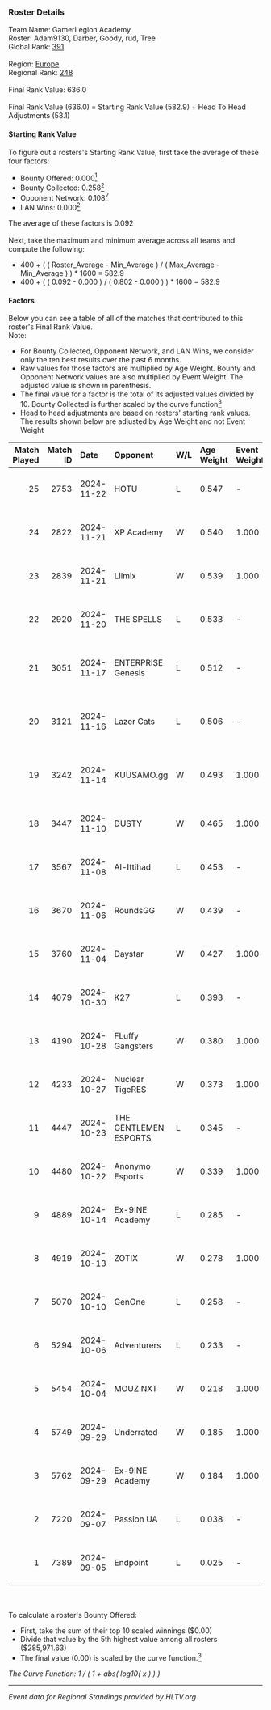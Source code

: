 ### Roster Details<br />
Team Name: GamerLegion Academy<br />
Roster: Adam9130, Darber, Goody, rud, Tree<br />
Global Rank: [391](../../standings_global_2025_02_28.md)<br />
<br />
Region: [Europe]( ../../standings_europe_2025_02_28.md)<br />
Regional Rank: [248]( ../../standings_europe_2025_02_28.md)<br />
<br />
Final Rank Value:  636.0<br />
<br />
Final Rank Value (636.0) = Starting Rank Value (582.9) + Head To Head Adjustments (53.1)<br />

#### Starting Rank Value<br />
To figure out a rosters's Starting Rank Value, first take the average of these four factors:<br />
- Bounty Offered: 0.000[<sup>1</sup>](#table2)
- Bounty Collected: 0.258[<sup>2</sup>](#table1)
- Opponent Network: 0.108[<sup>2</sup>](#table1)
- LAN Wins: 0.000[<sup>2</sup>](#table1)

The average of these factors is 0.092<br />
<br />
Next, take the maximum and minimum average across all teams and compute the following:<br />
- 400 + ( ( Roster_Average - Min_Average ) / ( Max_Average - Min_Average ) ) * 1600 = 582.9
- 400 + ( ( 0.092 - 0.000 ) / ( 0.802 - 0.000 ) ) * 1600 = 582.9


#### Factors<br />
Below you can see a table of all of the matches that contributed to this roster's Final Rank Value.<br />
Note:<br />

- For Bounty Collected, Opponent Network, and LAN Wins, we consider only the ten best results over the past 6 months.
- Raw values for those factors are multiplied by Age Weight. Bounty and Opponent Network values are also multiplied by Event Weight. The adjusted value is shown in parenthesis.
- The final value for a factor is the total of its adjusted values divided by 10. Bounty Collected is further scaled by the curve function[<sup>3</sup>](#curveFunction)
- Head to head adjustments are based on rosters' starting rank values. The results shown below are adjusted by Age Weight and not Event Weight
<span id="table1"></span><br />


| Match Played | Match ID | Date       | Opponent              | W/L | Age Weight | Event Weight | Bounty Collected | Opponent Network | LAN Wins  | H2H Adj. | Roster                                  |
| -: | -: | :- | :- | :- | :- | :- | :- | :- | :- | -: | :- |
|           25 |     2753 | 2024-11-22 | HOTU                  | L   | 0.547      | -            | -                | -                | -         |    -3.64 | Adam9130, Darber, Goody, rud, Tree      |
|           24 |     2822 | 2024-11-21 | XP Academy            | W   | 0.540      | 1.000        | 0.000 (0.000)    | 0.220 (0.119)    | 0 (0.000) |     9.91 | Adam9130, Darber, Goody, rud, Tree      |
|           23 |     2839 | 2024-11-21 | Lilmix                | W   | 0.539      | 1.000        | 0.001 (0.001)    | 0.141 (0.076)    | 0 (0.000) |     9.41 | Adam9130, Darber, Goody, rud, Tree      |
|           22 |     2920 | 2024-11-20 | THE SPELLS            | L   | 0.533      | -            | -                | -                | -         |    -8.12 | Adam9130, Darber, Goody, rud, Tree      |
|           21 |     3051 | 2024-11-17 | ENTERPRISE Genesis    | L   | 0.512      | -            | -                | -                | -         |    -6.67 | Adam9130, Cher1on, Goody, shushan, Tree |
|           20 |     3121 | 2024-11-16 | Lazer Cats            | L   | 0.506      | -            | -                | -                | -         |    -3.60 | Adam9130, Cher1on, Goody, shushan, Tree |
|           19 |     3242 | 2024-11-14 | KUUSAMO.gg            | W   | 0.493      | 1.000        | 0.000 (0.000)    | 0.177 (0.087)    | 0 (0.000) |     5.90 | Adam9130, Cher1on, Goody, shushan, Tree |
|           18 |     3447 | 2024-11-10 | DUSTY                 | W   | 0.465      | 1.000        | 0.008 (0.004)    | 0.077 (0.036)    | 0 (0.000) |     8.80 | Adam9130, Darber, Goody, rud, Tree      |
|           17 |     3567 | 2024-11-08 | Al-Ittihad            | L   | 0.453      | -            | -                | -                | -         |    -5.20 | Adam9130, Darber, Goody, rud, Tree      |
|           16 |     3670 | 2024-11-06 | RoundsGG              | W   | 0.439      | -            | -                | -                | 0 (0.000) |     5.67 | Adam9130, Darber, Goody, rud, Tree      |
|           15 |     3760 | 2024-11-04 | Daystar               | W   | 0.427      | 1.000        | 0.000 (0.000)    | 0.147 (0.063)    | 0 (0.000) |     8.28 | Adam9130, Darber, Goody, rud, Tree      |
|           14 |     4079 | 2024-10-30 | K27                   | L   | 0.393      | -            | -                | -                | -         |    -0.95 | Adam9130, Darber, Goody, rud, Tree      |
|           13 |     4190 | 2024-10-28 | FLuffy Gangsters      | W   | 0.380      | 1.000        | 0.017 (0.006)    | 1.000 (0.380)    | 0 (0.000) |    10.57 | Adam9130, Darber, Goody, rud, Tree      |
|           12 |     4233 | 2024-10-27 | Nuclear TigeRES       | W   | 0.373      | 1.000        | 0.005 (0.002)    | 0.531 (0.198)    | 0 (0.000) |    10.39 | Adam9130, Darber, Goody, rud, Tree      |
|           11 |     4447 | 2024-10-23 | THE GENTLEMEN ESPORTS | L   | 0.345      | -            | -                | -                | -         |    -3.08 | Adam9130, Darber, Goody, rud, Tree      |
|           10 |     4480 | 2024-10-22 | Anonymo Esports       | W   | 0.339      | 1.000        | -                | 0.109 (0.037)    | 0 (0.000) |     5.35 | Adam9130, Darber, Goody, rud, Tree      |
|            9 |     4889 | 2024-10-14 | Ex-9INE Academy       | L   | 0.285      | -            | -                | -                | -         |    -4.16 | Adam9130, Darber, Goody, rud, Tree      |
|            8 |     4919 | 2024-10-13 | ZOTIX                 | W   | 0.278      | 1.000        | 0.002 (0.000)    | 0.160 (0.044)    | 0 (0.000) |     5.22 | Adam9130, Darber, Goody, rud, Tree      |
|            7 |     5070 | 2024-10-10 | GenOne                | L   | 0.258      | -            | -                | -                | -         |    -0.63 | Adam9130, Darber, Goody, rud, Tree      |
|            6 |     5294 | 2024-10-06 | Adventurers           | L   | 0.233      | -            | -                | -                | -         |    -1.17 | Adam9130, Darber, Goody, rud, Tree      |
|            5 |     5454 | 2024-10-04 | MOUZ NXT              | W   | 0.218      | 1.000        | -                | 0.202 (0.044)    | -         |     3.76 | Adam9130, Darber, Goody, rud, Tree      |
|            4 |     5749 | 2024-09-29 | Underrated            | W   | 0.185      | 1.000        | 0.002 (0.000)    | -                | -         |     4.01 | Adam9130, Darber, Goody, rud, Tree      |
|            3 |     5762 | 2024-09-29 | Ex-9INE Academy       | W   | 0.184      | 1.000        | 0.000 (0.000)    | -                | -         |     3.26 | Adam9130, Darber, Goody, rud, Tree      |
|            2 |     7220 | 2024-09-07 | Passion UA            | L   | 0.038      | -            | -                | -                | -         |    -0.05 | Darber, Goody, leaf, rud, Tree          |
|            1 |     7389 | 2024-09-05 | Endpoint              | L   | 0.025      | -            | -                | -                | -         |    -0.10 | Darber, Goody, leaf, rud, Tree          |

<br />
<span id="table2"></span><br />
To calculate a roster's Bounty Offered:<br />

- First, take the sum of their top 10 scaled winnings ($0.00)
- Divide that value by the 5th highest value among all rosters ($285,971.63)
- The final value (0.00) is scaled by the curve function.[<sup>3</sup>](#curveFunction)

<span id="curveFunction"></span>_The Curve Function: 1 / ( 1 + abs( log10( x ) ) )_<br />

---
_Event data for Regional Standings provided by HLTV.org_<br />
